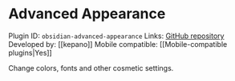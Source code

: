 # Advanced Appearance

Plugin ID: `obsidian-advanced-appearance`
Links: [GitHub repository](https://github.com/kepano/obsidian-advanced-appearance)
Developed by: [[kepano]]
Mobile compatible: [[Mobile-compatible plugins|Yes]]

Change colors, fonts and other cosmetic settings.
